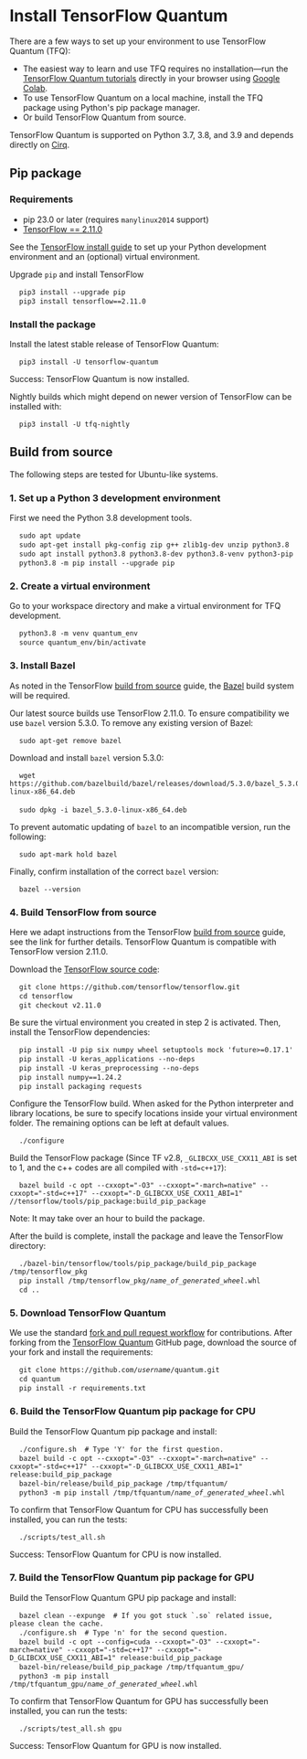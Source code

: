 # Install TensorFlow Quantum

There are a few ways to set up your environment to use TensorFlow Quantum (TFQ):

* The easiest way to learn and use TFQ requires no installation—run the
  [TensorFlow Quantum tutorials](./tutorials/hello_many_worlds.ipynb) directly
  in your browser using
  [Google Colab](https://colab.research.google.com/github/tensorflow/quantum/blob/master/docs/tutorials/hello_many_worlds.ipynb).
* To use TensorFlow Quantum on a local machine, install the TFQ package using
  Python's pip package manager.
* Or build TensorFlow Quantum from source.

TensorFlow Quantum is supported on Python 3.7, 3.8, and 3.9 and depends directly on [Cirq](https://github.com/quantumlib/Cirq).

## Pip package

### Requirements

* pip 23.0 or later (requires `manylinux2014` support)
* [TensorFlow == 2.11.0](https://www.tensorflow.org/install/pip)

See the [TensorFlow install guide](https://www.tensorflow.org/install/pip) to
set up your Python development environment and an (optional) virtual environment.

Upgrade `pip` and install TensorFlow

<!-- common_typos_disable -->
<pre class="devsite-click-to-copy">
  <code class="devsite-terminal">pip3 install --upgrade pip</code>
  <code class="devsite-terminal">pip3 install tensorflow==2.11.0</code>
</pre>
<!-- common_typos_enable -->

### Install the package

Install the latest stable release of TensorFlow Quantum:

<!-- common_typos_disable -->
<pre class="devsite-click-to-copy">
  <code class="devsite-terminal">pip3 install -U tensorflow-quantum</code>
</pre>
<!-- common_typos_enable -->

Success: TensorFlow Quantum is now installed.

Nightly builds which might depend on newer version of TensorFlow can be installed with:

<!-- common_typos_disable -->
<pre class="devsite-click-to-copy">
  <code class="devsite-terminal">pip3 install -U tfq-nightly</code>
</pre>
<!-- common_typos_enable -->

## Build from source

The following steps are tested for Ubuntu-like systems.

### 1. Set up a Python 3 development environment

First we need the Python 3.8 development tools.
<!-- common_typos_disable -->
<pre class="devsite-click-to-copy">
  <code class="devsite-terminal">sudo apt update</code>
  <code class="devsite-terminal">sudo apt-get install pkg-config zip g++ zlib1g-dev unzip python3.8</code>
  <code class="devsite-terminal">sudo apt install python3.8 python3.8-dev python3.8-venv python3-pip</code>
  <code class="devsite-terminal">python3.8 -m pip install --upgrade pip</code>
</pre>
<!-- common_typos_enable -->

### 2. Create a virtual environment

Go to your workspace directory and make a virtual environment for TFQ development.
<!-- common_typos_disable -->
<pre class="devsite-click-to-copy">
  <code class="devsite-terminal">python3.8 -m venv quantum_env</code>
  <code class="devsite-terminal">source quantum_env/bin/activate</code>
</pre>
<!-- common_typos_enable -->

### 3. Install Bazel

As noted in the TensorFlow
[build from source](https://www.tensorflow.org/install/source#install_bazel)
guide, the <a href="https://bazel.build/" class="external">Bazel</a>
build system will be required.

Our latest source builds use TensorFlow 2.11.0. To ensure compatibility we use `bazel` version 5.3.0. To remove any existing version of Bazel:

<!-- common_typos_disable -->
<pre class="devsite-click-to-copy">
  <code class="devsite-terminal">sudo apt-get remove bazel</code>
</pre>
<!-- common_typos_enable -->

Download and install `bazel` version 5.3.0:

<!-- common_typos_disable -->
<pre class="devsite-click-to-copy">
  <code class="devsite-terminal">wget https://github.com/bazelbuild/bazel/releases/download/5.3.0/bazel_5.3.0-linux-x86_64.deb
</code>
  <code class="devsite-terminal">sudo dpkg -i bazel_5.3.0-linux-x86_64.deb</code>
</pre>
<!-- common_typos_enable -->

To prevent automatic updating of `bazel` to an incompatible version, run the following:

<!-- common_typos_disable -->
<pre class="devsite-click-to-copy">
  <code class="devsite-terminal">sudo apt-mark hold bazel</code>
</pre>
<!-- common_typos_enable -->

Finally, confirm installation of the correct `bazel` version:

<!-- common_typos_disable -->
<pre class="devsite-click-to-copy">
  <code class="devsite-terminal">bazel --version</code>
</pre>
<!-- common_typos_enable -->


### 4. Build TensorFlow from source

Here we adapt instructions from the TensorFlow [build from source](https://www.tensorflow.org/install/source)
guide, see the link for further details. TensorFlow Quantum is compatible with TensorFlow version&nbsp;2.11.0.

Download the
<a href="https://github.com/tensorflow/tensorflow" class="external">TensorFlow source code</a>:

<!-- common_typos_disable -->
<pre class="devsite-click-to-copy">
  <code class="devsite-terminal">git clone https://github.com/tensorflow/tensorflow.git</code>
  <code class="devsite-terminal">cd tensorflow</code>
  <code class="devsite-terminal">git checkout v2.11.0</code>
</pre>

Be sure the virtual environment you created in step 2 is activated. Then, install the TensorFlow dependencies:

<!-- common_typos_disable -->
<pre class="devsite-click-to-copy">
  <code class="devsite-terminal">pip install -U pip six numpy wheel setuptools mock 'future>=0.17.1'</code>
  <code class="devsite-terminal">pip install -U keras_applications --no-deps</code>
  <code class="devsite-terminal">pip install -U keras_preprocessing --no-deps</code>
  <code class="devsite-terminal">pip install numpy==1.24.2</code>
  <code class="devsite-terminal">pip install packaging requests</code>
</pre>
<!-- common_typos_enable -->

Configure the TensorFlow build. When asked for the Python interpreter and library locations, be sure to specify locations inside your virtual environment folder.  The remaining options can be left at default values.

<!-- common_typos_disable -->
<pre class="devsite-click-to-copy">
  <code class="devsite-terminal">./configure</code>
</pre>
<!-- common_typos_enable -->

Build the TensorFlow package (Since TF v2.8, `_GLIBCXX_USE_CXX11_ABI` is set to 1, and the c++ codes are all compiled with `-std=c++17`):

<!-- common_typos_disable -->
<pre class="devsite-click-to-copy">
  <code class="devsite-terminal">bazel build -c opt --cxxopt="-O3" --cxxopt="-march=native" --cxxopt="-std=c++17" --cxxopt="-D_GLIBCXX_USE_CXX11_ABI=1" //tensorflow/tools/pip_package:build_pip_package</code>
</pre>
<!-- common_typos_enable -->

Note: It may take over an hour to build the package.

After the build is complete, install the package and leave the TensorFlow directory:

<!-- common_typos_disable -->
<pre class="devsite-click-to-copy">
  <code class="devsite-terminal">./bazel-bin/tensorflow/tools/pip_package/build_pip_package /tmp/tensorflow_pkg</code>
  <code class="devsite-terminal">pip install /tmp/tensorflow_pkg/<var>name_of_generated_wheel</var>.whl</code>
  <code class="devsite-terminal">cd ..</code>
</pre>
<!-- common_typos_enable -->

### 5. Download TensorFlow Quantum

We use the standard [fork and pull request workflow](https://guides.github.com/activities/forking/) for contributions.  After forking from the [TensorFlow Quantum](https://github.com/tensorflow/quantum) GitHub page, download the source of your fork and install the requirements:

<!-- common_typos_disable -->
<pre class="devsite-click-to-copy">
  <code class="devsite-terminal">git clone https://github.com/<var>username</var>/quantum.git</code>
  <code class="devsite-terminal">cd quantum</code>
  <code class="devsite-terminal">pip install -r requirements.txt</code>
</pre>
<!-- common_typos_enable -->


### 6. Build the TensorFlow Quantum pip package for CPU

Build the TensorFlow Quantum pip package and install:

<!-- common_typos_disable -->
<pre class="devsite-click-to-copy">
  <code class="devsite-terminal">./configure.sh  # Type 'Y' for the first question.</code>
  <code class="devsite-terminal">bazel build -c opt --cxxopt="-O3" --cxxopt="-march=native" --cxxopt="-std=c++17" --cxxopt="-D_GLIBCXX_USE_CXX11_ABI=1" release:build_pip_package</code>
  <code class="devsite-terminal">bazel-bin/release/build_pip_package /tmp/tfquantum/</code>
  <code class="devsite-terminal">python3 -m pip install /tmp/tfquantum/<var>name_of_generated_wheel</var>.whl</code>
</pre>
<!-- common_typos_enable -->

To confirm that TensorFlow Quantum for CPU has successfully been installed, you can run the tests:
<!-- common_typos_disable -->
<pre class="devsite-click-to-copy">
  <code class="devsite-terminal">./scripts/test_all.sh</code>
</pre>
<!-- common_typos_enable -->


Success: TensorFlow Quantum for CPU is now installed.

### 7. Build the TensorFlow Quantum pip package for GPU

Build the TensorFlow Quantum GPU pip package and install:

<!-- common_typos_disable -->
<pre class="devsite-click-to-copy">
  <code class="devsite-terminal">bazel clean --expunge  # If you got stuck `.so` related issue, please clean the cache.</code>
  <code class="devsite-terminal">./configure.sh  # Type 'n' for the second question.</code>
  <code class="devsite-terminal">bazel build -c opt --config=cuda --cxxopt="-O3" --cxxopt="-march=native" --cxxopt="-std=c++17" --cxxopt="-D_GLIBCXX_USE_CXX11_ABI=1" release:build_pip_package</code>
  <code class="devsite-terminal">bazel-bin/release/build_pip_package /tmp/tfquantum_gpu/</code>
  <code class="devsite-terminal">python3 -m pip install /tmp/tfquantum_gpu/<var>name_of_generated_wheel</var>.whl</code>
</pre>
<!-- common_typos_enable -->

To confirm that TensorFlow Quantum for GPU has successfully been installed, you can run the tests:
<!-- common_typos_disable -->
<pre class="devsite-click-to-copy">
  <code class="devsite-terminal">./scripts/test_all.sh gpu</code>
</pre>
<!-- common_typos_enable -->


Success: TensorFlow Quantum for GPU is now installed.
